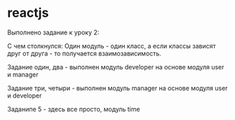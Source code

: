 # reactjs

Выполнено задание к уроку 2:

С чем столкнулся:
Один модуль - один класс, а если классы зависят друг от друга - то получается взаимозависимость.

Задание один, два - выполнен модуль developer на основе модуля user и manager

Задание три, четыри - выполнен модуль manager на основе модуля user и developer

Заданипе 5 - здесь все просто, модуль time